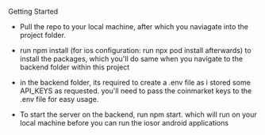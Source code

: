 Getting Started

- Pull the repo to your local machine, after which you naviagate into the project folder.
- run npm install (for ios configuration: run npx pod install afterwards) to install the packages, which you'll do same when you navigate to the backend folder within this project
- in the backend folder, its required to create a .env file as i stored some API_KEYS as requested. you'll need to pass the coinmarket keys to the .env file for easy usage.


- To start the server on the backend, run npm start. which will run on your local machine before you can run the iosor android applications
